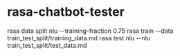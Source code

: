 # rasa-chatbot-tester

rasa data split nlu --training-fraction 0.75
rasa train --data train_test_split/training_data.md
rasa test nlu --nlu train_test_split/test_data.md

